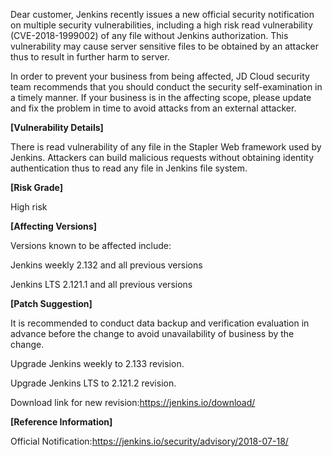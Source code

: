 <p>Dear customer, Jenkins recently issues a new official security notification on multiple security vulnerabilities, including a high risk read vulnerability (CVE-2018-1999002) of any file without Jenkins authorization. This vulnerability may cause server sensitive files to be obtained by an attacker thus to result in further harm to server. </p><p>In order to prevent your business from being affected, JD Cloud security team recommends that you should conduct the security self-examination in a timely manner. If your business is in the affecting scope, please update and fix the problem in time to avoid attacks from an external attacker. </p><p><strong>[Vulnerability Details]</strong></p><p>There is read vulnerability of any file in the Stapler Web framework used by Jenkins. Attackers can build malicious requests without obtaining identity authentication thus to read any file in Jenkins file system. </p><p><strong>[Risk Grade]</strong></p><p>High risk</p><p><strong>[Affecting Versions]</strong></p><p>Versions known to be affected include:</p><p>Jenkins weekly 2.132 and all previous versions</p><p>Jenkins LTS 2.121.1 and all previous versions</p><p><strong>[Patch Suggestion]</strong></p><p>It is recommended to conduct data backup and verification evaluation in advance before the change to avoid unavailability of business by the change. </p><p>Upgrade Jenkins weekly to 2.133 revision. </p><p>Upgrade Jenkins LTS to 2.121.2 revision. </p><p>Download link for new revision:<a href="https://jenkins.io/download/" target="_blank" title="https://jenkins.io/download/">https://jenkins.io/download/</a></p><p><strong>[Reference Information]</strong></p><p>Official Notification:<a href="https://jenkins.io/security/advisory/2018-07-18/" target="_blank" title="https://jenkins.io/security/advisory/2018-07-18/">https://jenkins.io/security/advisory/2018-07-18/</a></p>